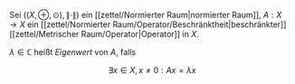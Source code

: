 Sei $((X, \oplus, \odot), \| \cdot \|)$ ein [[zettel/Normierter Raum|normierter Raum]], $A : X \to X$ ein [[zettel/Normierter Raum/Operator/Beschränktheit|beschränkter]] [[zettel/Metrischer Raum/Operator|Operator]] in $X$.

$\lambda \in \mathbb{C}$ heißt *Eigenwert* von $A$, falls

$$
	\exists x \in X, x \ne 0 : Ax = \lambda x
$$